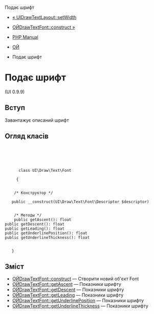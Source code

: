 Подає шрифт

-   [« UIDrawTextLayout::setWidth](ui-draw-text-layout.setwidth.html)
    
-   [ОЙDrawTextFont::construct »](ui-draw-text-font.construct.html)
    
-   [PHP Manual](index.html)
    
-   [ОЙ](book.ui.html)
    
-   Подає шрифт
    

# Подає шрифт

(UI 0.9.9)

## Вступ

Завантажує описаний шрифт

## Огляд класів

```classsynopsis



    
     
      class UI\Draw\Text\Font
     
     {


    /* Конструктор */
    
   public __construct(UI\Draw\Text\Font\Descriptor $descriptor)


    /* Методы */
    public getAscent(): float
public getDescent(): float
public getLeading(): float
public getUnderlinePosition(): float
public getUnderlineThickness(): float


   }
```

## Зміст

-   [ОЙDrawTextFont::construct](ui-draw-text-font.construct.html) — Створити новий об'єкт Font
-   [ОЙDrawTextFont::getAscent](ui-draw-text-font.getascent.html) — Показники шрифту
-   [ОЙDrawTextFont::getDescent](ui-draw-text-font.getdescent.html) — Показники шрифту
-   [ОЙDrawTextFont::getLeading](ui-draw-text-font.getleading.html) — Показники шрифту
-   [ОЙDrawTextFont::getUnderlinePosition](ui-draw-text-font.getunderlineposition.html) — Показники шрифту
-   [ОЙDrawTextFont::getUnderlineThickness](ui-draw-text-font.getunderlinethickness.html) — Показники шрифту